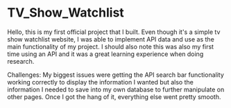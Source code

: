 # TV_Show_Watchlist
Hello, this is my first official project that I built. Even though it's a simple tv show watchlist website, I was able to implement API data and use as the main functionality of my project. I should also note this was also my first time using an API and it was a great learning experience when doing research.

Challenges:
My biggest issues were getting the API search bar functionality working correctly to display the information I wanted but also the information I needed to save into my own database to further manipulate on other pages. Once I got the hang of it, everything else went pretty smooth. 